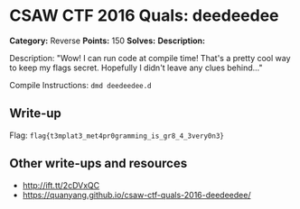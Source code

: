 # CSAW CTF 2016 Quals: deedeedee

**Category:** Reverse
**Points:** 150
**Solves:**
**Description:**

Description: "Wow! I can run code at compile time! That's a pretty cool way to keep my flags secret. Hopefully I didn't leave any clues behind..."

Compile Instructions: `dmd deedeedee.d`

## Write-up
Flag: `flag{t3mplat3_met4pr0gramming_is_gr8_4_3very0n3}`

## Other write-ups and resources

* http://ift.tt/2cDVxQC
* https://quanyang.github.io/csaw-ctf-quals-2016-deedeedee/
